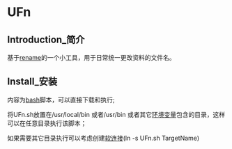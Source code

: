 # UFn

## Introduction_简介
基于[rename](http://plasmasturm.org/code/rename/)的一个小工具，用于日常统一更改资料的文件名。

## Install_安装

内容为[bash](https://www.gnu.org/software/bash/)脚本，可以直接下载和执行;

将UFn.sh放置在/usr/local/bin 或者/usr/bin 或者其它[环境变量](https://en.wikipedia.org/wiki/Environment_variable)包含的目录，这样可以在任意目录执行该脚本；

如果需要其它目录执行可以考虑创建[软连接](https://en.wikipedia.org/wiki/Ln_(Unix))(ln -s UFn.sh TargetName)
